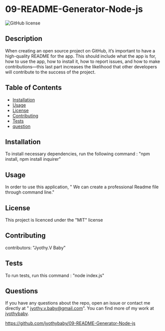 
  # 09-README-Generator-Node-js
  ![GitHub license](https://img.shields.io/badge/license-MIT-blue.svg)
## Description
When creating an open source project on GitHub, it’s important to have a high-quality README for the app. This should include what the app is for, how to use the app, how to install it, how to report issues, and how to make contributions—this last part increases the likelihood that other developers will contribute to the success of the project.
## Table of Contents 
- [Installation](#installation)
- [Usage](#usage)
- [License](#license)
- [Contributing](#contributing)
- [Tests](#tests)
- [question](#questions)

## Installation
To install necessary dependencies, run the following command : "npm install, npm install inquirer"

## Usage
In order to use this application, " We can create a professional Readme file through command line." 

## License

This project is licenced under the "MIT" license

## Contributing

 contributors: "Jyothy.V Baby"
## Tests

To run tests, run this command : "node index.js"

## Questions

If you have any questions about the repo, open an issue or contact me directly at " jyothy.v.baby@gmail.com". You can find more of my work at
 [jyothybaby](https://github.com/jyothybaby/).

 https://github.com/jyothybaby/09-README-Generator-Node-js

